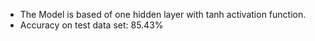 * The Model is based of one hidden layer with tanh activation function.
* Accuracy on test data set: 85.43%
